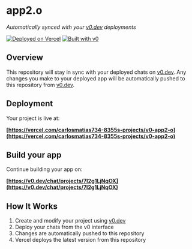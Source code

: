 # app2.o

*Automatically synced with your [v0.dev](https://v0.dev) deployments*

[![Deployed on Vercel](https://img.shields.io/badge/Deployed%20on-Vercel-black?style=for-the-badge&logo=vercel)](https://vercel.com/carlosmatias734-8355s-projects/v0-app2-o)
[![Built with v0](https://img.shields.io/badge/Built%20with-v0.dev-black?style=for-the-badge)](https://v0.dev/chat/projects/7I2g1LjNqOX)

## Overview

This repository will stay in sync with your deployed chats on [v0.dev](https://v0.dev).
Any changes you make to your deployed app will be automatically pushed to this repository from [v0.dev](https://v0.dev).

## Deployment

Your project is live at:

**[https://vercel.com/carlosmatias734-8355s-projects/v0-app2-o](https://vercel.com/carlosmatias734-8355s-projects/v0-app2-o)**

## Build your app

Continue building your app on:

**[https://v0.dev/chat/projects/7I2g1LjNqOX](https://v0.dev/chat/projects/7I2g1LjNqOX)**

## How It Works

1. Create and modify your project using [v0.dev](https://v0.dev)
2. Deploy your chats from the v0 interface
3. Changes are automatically pushed to this repository
4. Vercel deploys the latest version from this repository